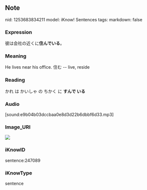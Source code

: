 ## Note
nid: 1253683834211
model: iKnow! Sentences
tags: 
markdown: false

### Expression
彼は会社の近くに<b>住んでいる</b>。

### Meaning
He lives near his office.
住む -- live, reside

### Reading
かれ は かいしゃ の ちかく に <b>すんで いる</b>

### Audio
[sound:e9b04b03dccbaa0e8d3d22b6dbbf6d33.mp3]

### Image_URI
<img src="2615f9f63f4163236cb1272af784bcbe.jpg">

### iKnowID
sentence:247089

### iKnowType
sentence
